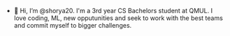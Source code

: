 - 👋 Hi, I’m @shorya20. I'm a 3rd year CS Bachelors student at QMUL. I love coding, ML, new opputunities and seek to work with the best teams and commit myself to bigger challenges. 

<!---
shorya20/shorya20 is a ✨ special ✨ repository because its `README.md` (this file) appears on your GitHub profile.
You can click the Preview link to take a look at your changes.
--->
